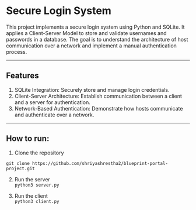 # Secure Login System

This project implements a secure login system using Python and SQLite. It applies a Client-Server Model to store and validate usernames and passwords in 
a database. The goal is to understand the architecture of host communication over a network and implement a manual authentication process.

---

## Features

1. SQLite Integration: Securely store and manage login credentials.
2. Client-Server Architecture: Establish communication between a client and a server for authentication.
3. Network-Based Authentication: Demonstrate how hosts communicate and authenticate over a network.

---

## How to run:
1. Clone the repository
```
git clone https://github.com/shriyashrestha2/blueprint-portal-project.git
```
2. Run the server\
`python3 server.py`

3. Run the client\
`python3 client.py`


